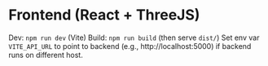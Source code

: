 
# Frontend (React + ThreeJS)

Dev: `npm run dev` (Vite)
Build: `npm run build` (then serve `dist/`)
Set env var `VITE_API_URL` to point to backend (e.g., http://localhost:5000) if backend runs on different host.
